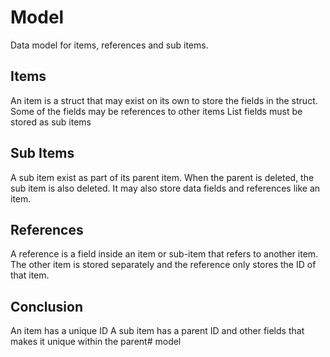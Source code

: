 # Model
Data model for items, references and sub items.

## Items
An item is a struct that may exist on its own to store the fields in the struct.
Some of the fields may be references to other items
List fields must be stored as sub items

## Sub Items
A sub item exist as part of its parent item. When the parent is deleted, the sub item is also deleted.
It may also store data fields and references like an item.

## References
A reference is a field inside an item or sub-item that refers to another item.
The other item is stored separately and the reference only stores the ID of that item.

## Conclusion
An item has a unique ID
A sub item has a parent ID and other fields that makes it unique within the parent# model
